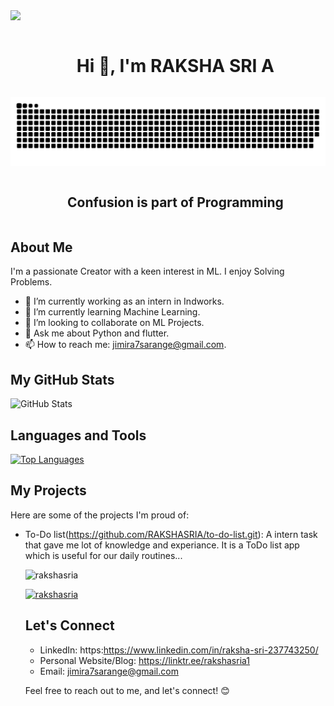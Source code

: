 
<!--horizontal divider(gradiant)-->
<img src="https://user-images.githubusercontent.com/73097560/115834477-dbab4500-a447-11eb-908a-139a6edaec5c.gif">

<!--h1 without bottom border-->
<div id="user-content-toc">
  <ul align="center">
    <summary><h1 style="display: inline-block">Hi 👋, I'm RAKSHA SRI A</h1></summary>
  </ul>
</div>


<!--- snake -->
<div align="center">
  <img  src="https://github.com/1999AZZAR/1999AZZAR/blob/main/resources/img/grid-snake.svg"
       alt="snake" /></a>
</div>


<!--h2 without bottom border-->
<div id="user-content-toc">
  <ul align="center">
    <summary><h2 style="display: inline-block">Confusion is part of Programming</h2></summary>
  </ul>
</div>

## About Me

I'm a passionate Creator with a keen interest in ML. I enjoy Solving Problems.

- 🔭 I’m currently working as an intern in Indworks.
- 🌱 I’m currently learning Machine Learning.
- 👯 I’m looking to collaborate on ML Projects.
- 💬 Ask me about Python and flutter.
- 📫 How to reach me: jimira7sarange@gmail.com.

## My GitHub Stats

![GitHub Stats](https://github-readme-stats.vercel.app/api?username=RAKSHASRIA&show_icons=true&theme=radical)

## Languages and Tools

[![Top Languages](https://github-readme-stats.vercel.app/api/top-langs/?username=RAKSHASRIA&layout=compact)](https://github.com/anuraghazra/github-readme-stats)

## My Projects

Here are some of the projects I'm proud of:

- To-Do list(https://github.com/RAKSHASRIA/to-do-list.git): A intern task that gave me lot of knowledge and experiance. It is a ToDo list app which is useful for our daily routines...
  <p align="left"> <img src="https://komarev.com/ghpvc/?username=RAKSHASRIA
&label=Profile%20views&color=0e75b6&style=flat" alt="rakshasria" /> </p>

<p align="left"> <a href="https://github.com/ryo-ma/github-profile-trophy"><img src="https://github-profile-trophy.vercel.app/?username=RAKSHASRIA" alt="rakshasria" /></a> </p>


## Let's Connect

- LinkedIn: https:https://www.linkedin.com/in/raksha-sri-237743250/
- Personal Website/Blog: https://linktr.ee/rakshasria1
- Email: jimira7sarange@gmail.com

Feel free to reach out to me, and let's connect! 😊

